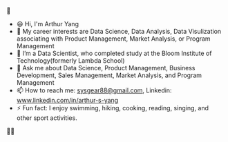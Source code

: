 👋

- 😄 Hi, I'm Arthur Yang
- 👯 My career interests are Data Science, Data Analysis, Data Visulization associating with Product Management, Market Analysis, or Program Management
- 🌱 I’m a Data Scientist, who completed study at the Bloom Institute of Technology(formerly Lambda School)
- 💬 Ask me about Data Science, Product Management, Business Development, Sales Management, Market Analysis, and Program Management
- 📫 How to reach me: sysgear88@gmail.com, Linkedin: www.linkedin.com/in/arthur-s-yang
- ⚡ Fun fact: I enjoy swimming, hiking, cooking, reading, singing, and other sport activities.

👯😄
